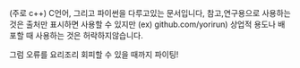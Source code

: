 (주로 c++) C언어, 그리고 파이썬을 다루고있는 문서입니다,
   참고,연구용으로 사용하는 것은 출처만 표시하면 사용할 수 있지만 (ex) github.com/yorirun)
     상업적 용도나 배포할 때 사용하는 것은 허락하지않습니다.
    
그럼 오류를 요리조리 회피할 수 있을 때까지 파이팅!
